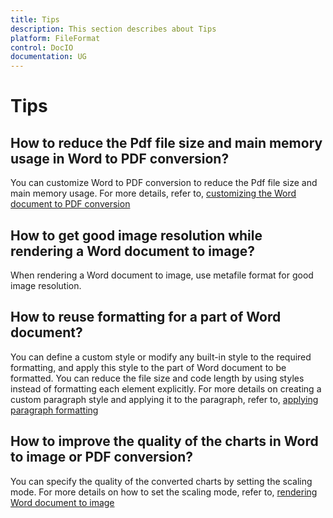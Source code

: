 ```yaml
---
title: Tips
description: This section describes about Tips
platform: FileFormat
control: DocIO
documentation: UG
---
```

# Tips

## How to reduce the Pdf file size and main memory usage in Word to PDF conversion?

You can customize Word to PDF conversion to reduce the Pdf file size and main memory usage. For more details, refer to, [customizing the Word document to PDF conversion](http://www.google.com/# "")

## How to get good image resolution while rendering a Word document to image?

When rendering a Word document to image, use metafile format for good image resolution.

## How to reuse formatting for a part of Word document?

You can define a custom style or modify any built-in style to the required formatting, and apply this style to the part of Word document to be formatted. You can reduce the file size and code length by using styles instead of formatting each element explicitly. For more details on creating a custom paragraph style and applying it to the paragraph, refer to, [applying paragraph formatting](http://www.google.com/# "")

## How to improve the quality of the charts in Word to image or PDF conversion?

You can specify the quality of the converted charts by setting the scaling mode. For more details on how to set the scaling mode, refer to, [rendering Word document to image](http://www.google.com/# "")

